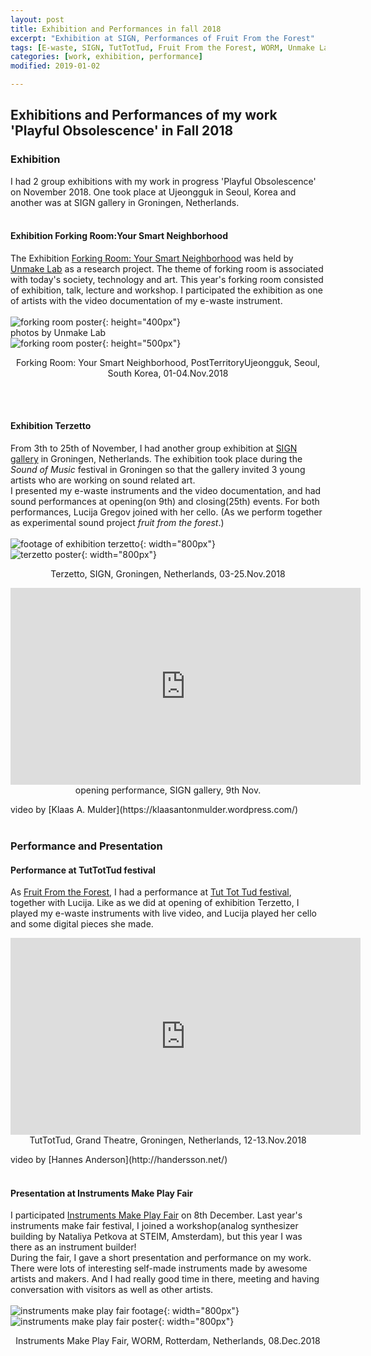 ```yaml
---
layout: post
title: Exhibition and Performances in fall 2018
excerpt: "Exhibition at SIGN, Performances of Fruit From the Forest"
tags: [E-waste, SIGN, TutTotTud, Fruit From the Forest, WORM, Unmake Lab]
categories: [work, exhibition, performance]
modified: 2019-01-02

---
```


## Exhibitions and Performances of my work 'Playful Obsolescence' in Fall 2018

### Exhibition
I had 2 group exhibitions with my work in progress 'Playful Obsolescence' on November 2018. One took place at Ujeongguk in Seoul, Korea and another was at SIGN gallery in Groningen, Netherlands.
<br><br>

#### Exhibition Forking Room:Your Smart Neighborhood
The Exhibition [Forking Room: Your Smart Neighborhood](http://ujeongguk.com/forking-room/) was held by [Unmake Lab](http://www.unmakelab.org/) as a research project. The theme of forking room is associated with today's society, technology and art. This year's forking room consisted of exhibition, talk, lecture and workshop. I participated the exhibition as one of artists with the video documentation of my e-waste instrument.
<br><br>
![forking room poster]({{site.url}}/img/forkingroom_footage.png){: height="400px"}
<br>
photos by Unmake Lab
<br>
![forking room poster]({{site.url}}/img/forkingposters.jpg){: height="500px"}
 <p align="center">
Forking Room: Your Smart Neighborhood, PostTerritoryUjeongguk, Seoul, South Korea, 01-04.Nov.2018
</p>
<br><br>

#### Exhibition Terzetto
From 3th to 25th of November, I had another group exhibition at [SIGN gallery](https://sign2.nl/) in Groningen, Netherlands. The exhibition took place during the *Sound of Music* festival in Groningen so that the gallery invited 3 young artists who are working on sound related art.
<br>
I presented my e-waste instruments and the video documentation, and had sound performances at opening(on 9th) and closing(25th) events. For both performances, Lucija Gregov joined with her cello. (As we perform together as experimental sound project *fruit from the forest*.)
<br><br>
![footage of exhibition terzetto]({{site.url}}/img/exhibitionterzetto.png){: width="800px"}
<br>
![terzetto poster]({{site.url}}/img/tersettoposter.png){: width="800px"}
<p align="center">
Terzetto, SIGN, Groningen, Netherlands, 03-25.Nov.2018
</p>
 <p align="center">
<iframe width="560" height="315" src="https://www.youtube.com/embed/reulvS8F-fg" frameborder="0" allow="accelerometer; autoplay; encrypted-media; gyroscope; picture-in-picture" allowfullscreen></iframe>
<br>
opening performance, SIGN gallery, 9th Nov.
 </p>
 video by [Klaas A. Mulder](https://klaasantonmulder.wordpress.com/)
<br><br>

### Performance and Presentation

#### Performance at TutTotTud festival
As [Fruit From the Forest](https://fruitfromtheforest.com), I had a performance at [Tut Tot Tud festival](https://www.tuttottud.com/), together with Lucija. Like as we did at opening of exhibition Terzetto, I played my e-waste instruments with live video, and Lucija played her cello and some digital pieces she made.
<br>
<p align="center">
<iframe width="560" height="315" src="https://www.youtube.com/embed/Fom82mC99Wg" frameborder="0" allow="accelerometer; autoplay; encrypted-media; gyroscope; picture-in-picture" allowfullscreen></iframe>
<br>
TutTotTud, Grand Theatre, Groningen, Netherlands, 12-13.Nov.2018
</p>
video by [Hannes Anderson](http://handersson.net/)
<br><br>

#### Presentation at Instruments Make Play Fair
I participated [Instruments Make Play Fair](https://instrumentsmakeplay.nl/8-december-2018-instruments-make-play-fair-in-worm-rotterdam/) on 8th December. Last year's instruments make fair festival, I joined a workshop(analog synthesizer building by Nataliya Petkova at STEIM, Amsterdam), but this year I was there as an instrument builder!
<br>
During the fair, I gave a short presentation and performance on my work. There were lots of interesting self-made instruments made by awesome artists and makers. And I had really good time in there, meeting and having conversation with visitors as well as other artists.
<br><br>
![instruments make play fair footage]({{site.url}}/img/instrumentsmakeplayfair_footage.png){: width="800px"}
<br>
![instruments make play fair poster]({{site.url}}/img/instrumentsmakeplayposter.png){: width="800px"}
 <p align="center">
 Instruments Make Play Fair, WORM, Rotterdam, Netherlands, 08.Dec.2018
 </p>

<br><br>
